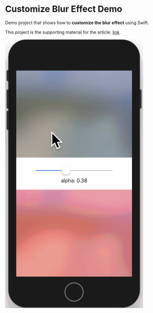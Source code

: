 # Customize Blur Effect Demo
Demo project that shows how to **customize the blur effect** using Swift. 

This project is the supporting material for the article: [link][0].

<img src="Demo/demo.gif" width="450">

[0]:
https://medium.com/@tungfam/how-to-customize-the-intensity-of-blur-effect-on-ios-cc5698c49a91
